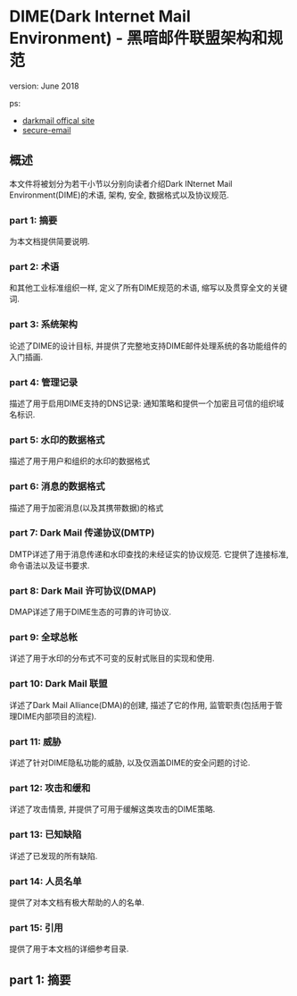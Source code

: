 # DIME(Dark Internet Mail Environment) - 黑暗邮件联盟架构和规范
version: June 2018

ps:
- [darkmail offical site](https://darkmail.info/)
- [secure-email](https://github.com/OpenTechFund/secure-email)

## 概述
本文件将被划分为若干小节以分别向读者介绍Dark INternet Mail Environment(DIME)的术语, 架构, 安全, 数据格式以及协议规范.

### part 1: 摘要
为本文档提供简要说明.

### part 2: 术语
和其他工业标准组织一样, 定义了所有DIME规范的术语, 缩写以及贯穿全文的关键词.

### part 3: 系统架构
论述了DIME的设计目标, 并提供了完整地支持DIME邮件处理系统的各功能组件的入门插画.

### part 4: 管理记录
描述了用于启用DIME支持的DNS记录: 通知策略和提供一个加密且可信的组织域名标识.

### part 5: 水印的数据格式
描述了用于用户和组织的水印的数据格式

### part 6: 消息的数据格式
描述了用于加密消息(以及其携带数据)的格式

### part 7: Dark Mail 传递协议(DMTP)
DMTP详述了用于消息传递和水印查找的未经证实的协议规范.
它提供了连接标准, 命令语法以及证书要求.

### part 8: Dark Mail 许可协议(DMAP)
DMAP详述了用于DIME生态的可靠的许可协议.

### part 9: 全球总帐
详述了用于水印的分布式不可变的反射式账目的实现和使用.

### part 10: Dark Mail 联盟
详述了Dark Mail Alliance(DMA)的创建, 描述了它的作用, 监管职责(包括用于管理DIME内部项目的流程).

### part 11: 威胁
详述了针对DIME隐私功能的威胁, 以及仅涵盖DIME的安全问题的讨论.

### part 12: 攻击和缓和
详述了攻击情景, 并提供了可用于缓解这类攻击的DIME策略.

### part 13: 已知缺陷
详述了已发现的所有缺陷.

### part 14: 人员名单
提供了对本文档有极大帮助的人的名单.

### part 15: 引用
提供了用于本文档的详细参考目录.

## part 1: 摘要